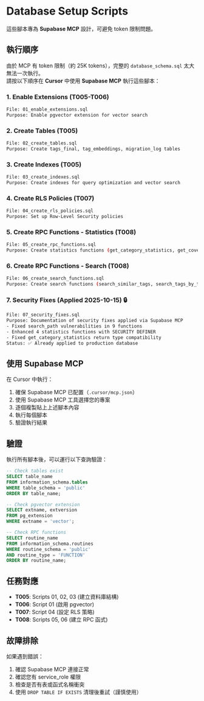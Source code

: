 # Database Setup Scripts

這些腳本專為 **Supabase MCP** 設計，可避免 token 限制問題。

## 執行順序

由於 MCP 有 token 限制（約 25K tokens），完整的 `database_schema.sql` 太大無法一次執行。  
請按以下順序在 **Cursor** 中使用 **Supabase MCP** 執行這些腳本：

### 1. Enable Extensions (T005-T006)
```bash
File: 01_enable_extensions.sql
Purpose: Enable pgvector extension for vector search
```

### 2. Create Tables (T005)
```bash
File: 02_create_tables.sql
Purpose: Create tags_final, tag_embeddings, migration_log tables
```

### 3. Create Indexes (T005)
```bash
File: 03_create_indexes.sql
Purpose: Create indexes for query optimization and vector search
```

### 4. Create RLS Policies (T007)
```bash
File: 04_create_rls_policies.sql
Purpose: Set up Row-Level Security policies
```

### 5. Create RPC Functions - Statistics (T008)
```bash
File: 05_create_rpc_functions.sql
Purpose: Create statistics functions (get_category_statistics, get_coverage_stats, get_top_tags)
```

### 6. Create RPC Functions - Search (T008)
```bash
File: 06_create_search_functions.sql
Purpose: Create search functions (search_similar_tags, search_tags_by_text, check_data_integrity)
```

### 7. Security Fixes (Applied 2025-10-15) 🔒
```bash
File: 07_security_fixes.sql
Purpose: Documentation of security fixes applied via Supabase MCP
- Fixed search_path vulnerabilities in 9 functions
- Enhanced 4 statistics functions with SECURITY DEFINER
- Fixed get_category_statistics return type compatibility
Status: ✅ Already applied to production database
```

## 使用 Supabase MCP

在 Cursor 中執行：

1. 確保 Supabase MCP 已配置（`.cursor/mcp.json`）
2. 使用 Supabase MCP 工具選擇您的專案
3. 逐個複製貼上上述腳本內容
4. 執行每個腳本
5. 驗證執行結果

## 驗證

執行所有腳本後，可以運行以下查詢驗證：

```sql
-- Check tables exist
SELECT table_name 
FROM information_schema.tables 
WHERE table_schema = 'public'
ORDER BY table_name;

-- Check pgvector extension
SELECT extname, extversion 
FROM pg_extension 
WHERE extname = 'vector';

-- Check RPC functions
SELECT routine_name 
FROM information_schema.routines 
WHERE routine_schema = 'public' 
AND routine_type = 'FUNCTION'
ORDER BY routine_name;
```

## 任務對應

- **T005**: Scripts 01, 02, 03 (建立資料庫結構)
- **T006**: Script 01 (啟用 pgvector)
- **T007**: Script 04 (設定 RLS 策略)
- **T008**: Scripts 05, 06 (建立 RPC 函式)

## 故障排除

如果遇到錯誤：
1. 確認 Supabase MCP 連接正常
2. 確認您有 service_role 權限
3. 檢查是否有表或函式名稱衝突
4. 使用 `DROP TABLE IF EXISTS` 清理後重試（謹慎使用）

